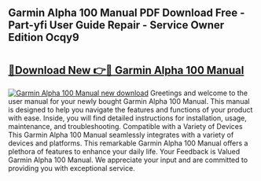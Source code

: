 ## Garmin Alpha 100 Manual PDF Download Free - Part-yfi User Guide Repair - Service Owner Edition Ocqy9

# <h2><a href="http://bc38070.oget.top/?id=Garmin+Alpha+100+Manual">🔗Download New 👉🔴 Garmin Alpha 100 Manual</a></h2>

[![Garmin Alpha 100 Manual new download](https://i.imgur.com/5g1atiW.png)](http://bc38070.oget.top/?id=Garmin+Alpha+100+Manual)
Greetings and welcome to the user manual for your newly bought Garmin Alpha 100 Manual. This manual is designed to help you navigate the features and functions of your product with ease. Inside, you will find detailed instructions for installation, usage, maintenance, and troubleshooting. Compatible with a Variety of Devices This Garmin Alpha 100 Manual seamlessly integrates with a variety of devices and platforms. This remarkable Garmin Alpha 100 Manual offers a plethora of features to enhance your daily life. Your Feedback is Valued Garmin Alpha 100 Manual. We appreciate your input and are committed to providing you with exceptional service.
